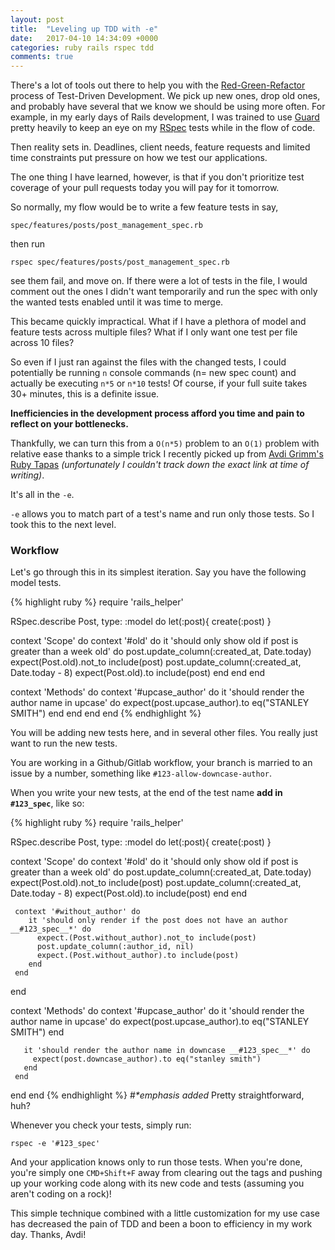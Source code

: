 ```yaml
---
layout: post
title:  "Leveling up TDD with -e"
date:   2017-04-10 14:34:09 +0000
categories: ruby rails rspec tdd
comments: true
---
```


There's a lot of tools out there to help you with the [Red-Green-Refactor](https://thoughtbot.com/upcase/fundamentals-of-tdd) process of Test-Driven Development. We pick up new ones, drop old ones, and probably have several that we know we should be using more often. For example, in my early days of Rails development, I was trained to use [Guard](https://github.com/guard/guard-rspec) pretty heavily to keep an eye on my [RSpec](https://github.com/rspec/rspec) tests while in the flow of code.

Then reality sets in. Deadlines, client needs, feature requests and limited time constraints put pressure on how we test our applications.

The one thing I have learned, however, is that if you don't prioritize test coverage of your pull requests today you will pay for it tomorrow.

So normally, my flow would be to write a few feature tests in say,

`spec/features/posts/post_management_spec.rb`

then run

`rspec spec/features/posts/post_management_spec.rb`

see them fail, and move on. If there were a lot of tests in the file, I would comment out the ones I didn't want temporarily and run the spec with only the wanted tests enabled until it was time to merge.

This became quickly impractical. What if I have a plethora of model and feature tests across multiple files? What if I only want one test per file across 10 files?

So even if I just ran against the files with the changed tests, I could potentially be running `n` console commands (n= new spec count) and actually be executing `n*5` or `n*10` tests! Of course, if your full suite takes 30+ minutes, this is a definite issue.

__Inefficiencies in the development process afford you time and pain to reflect on your bottlenecks.__

Thankfully, we can turn this from a `O(n*5)` problem to an `O(1)` problem with relative ease thanks to a simple trick I recently picked up from [Avdi Grimm's Ruby Tapas](https://www.rubytapas.com/) _(unfortunately I couldn't track down the exact link at time of writing)_.

It's all in the `-e`.

`-e` allows you to match part of a test's name and run only those tests. So I took this to the next level.

### Workflow

Let's go through this in its simplest iteration. Say you have the following model tests.

{% highlight ruby %}
require 'rails_helper'

RSpec.describe Post, type: :model do
  let(:post){ create(:post) }

  context 'Scope' do
    context '#old' do
      it 'should only show old if post is greater than a week old' do
        post.update_column(:created_at, Date.today)
        expect(Post.old).not_to include(post)
        post.update_column(:created_at, Date.today - 8)
        expect(Post.old).to include(post)
      end
    end
  end

  context 'Methods' do
    context '#upcase_author' do
      it 'should render the author name in upcase' do
        expect(post.upcase_author).to eq("STANLEY SMITH")
      end
    end
  end
end
 {% endhighlight %}

 You will be adding new tests here, and in several other files. You really just want to run the new tests.

 You are working in a Github/Gitlab workflow, your branch is married to an issue by a number, something like `#123-allow-downcase-author`.

 When you write your new tests, at the end of the test name __add in `#123_spec`__, like so:

 {% highlight ruby %}
 require 'rails_helper'

 RSpec.describe Post, type: :model do
   let(:post){ create(:post) }

   context 'Scope' do
     context '#old' do
       it 'should only show old if post is greater than a week old' do
         post.update_column(:created_at, Date.today)
         expect(Post.old).not_to include(post)
         post.update_column(:created_at, Date.today - 8)
         expect(Post.old).to include(post)
       end
     end

     context '#without_author' do
        it 'should only render if the post does not have an author __#123_spec__*' do
          expect.(Post.without_author).not_to include(post)
          post.update_column(:author_id, nil)
          expect.(Post.without_author).to include(post)
        end
     end
   end

   context 'Methods' do
     context '#upcase_author' do
       it 'should render the author name in upcase' do
         expect(post.upcase_author).to eq("STANLEY SMITH")
       end

       it 'should render the author name in downcase __#123_spec__*' do
         expect(post.downcase_author).to eq("stanley smith")
       end
     end
   end
 end
  {% endhighlight %}
  #_*emphasis added_
Pretty straightforward, huh?

Whenever you check your tests, simply run:

`rspec -e '#123_spec'`

And your application knows only to run those tests. When you're done, you're simply one `CMD+Shift+F` away from clearing out the tags and pushing up your working code along with its new code and tests (assuming you aren't coding on a rock)!

This simple technique combined with a little customization for my use case has decreased the pain of TDD and been a boon to efficiency in my work day. Thanks, Avdi!
